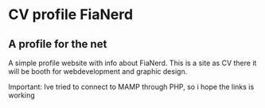 # CV profile FiaNerd
## A profile for the net

A simple profile website with info about FiaNerd. 
This is a site as CV there it will be booth for webdevelopment and graphic design. 


Important: 
Ive tried to connect to MAMP through PHP, so i hope the links is working